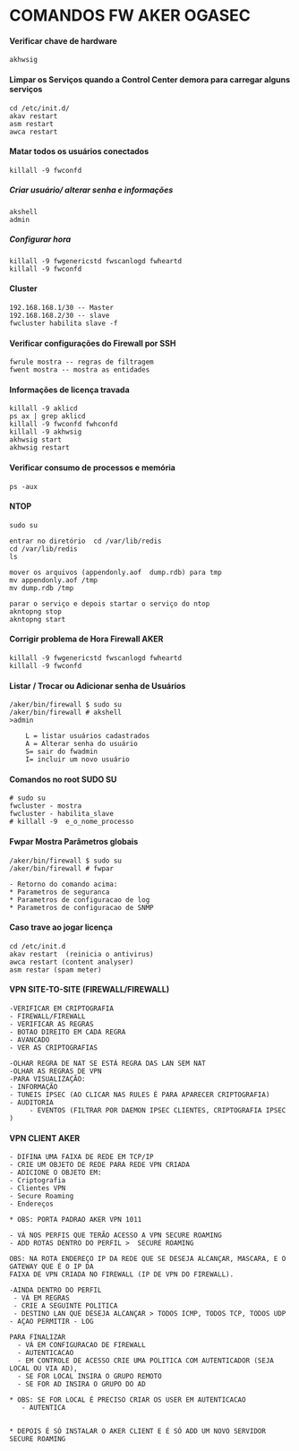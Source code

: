 # COMANDOS FW AKER OGASEC    

#### Verificar chave de hardware    
	akhwsig
#### Limpar os Serviços quando a Control Center demora para carregar alguns serviços     
	cd /etc/init.d/
	akav restart
	asm restart
	awca restart
#### Matar todos os usuários conectados    
	killall -9 fwconfd
##### Criar usuário/ alterar senha e informações   
	akshell
	admin
##### Configurar hora   
	killall -9 fwgenericstd fwscanlogd fwheartd
	killall -9 fwconfd
#### Cluster   
	192.168.168.1/30 -- Master
	192.168.168.2/30 -- slave
	fwcluster habilita slave -f
#### Verificar configurações do Firewall por SSH    
	fwrule mostra -- regras de filtragem
	fwent mostra -- mostra as entidades
#### Informações de licença travada    
	killall -9 aklicd
	ps ax | grep aklicd
	killall -9 fwconfd fwhconfd
	killall -9 akhwsig
	akhwsig start
	akhwsig restart
#### Verificar consumo de processos e memória   
    ps -aux
#### NTOP   
	sudo su

	entrar no diretório  cd /var/lib/redis
	cd /var/lib/redis
	ls

	mover os arquivos (appendonly.aof  dump.rdb) para tmp
	mv appendonly.aof /tmp
	mv dump.rdb /tmp

	parar o serviço e depois startar o serviço do ntop 
	akntopng stop
	akntopng start
#### Corrigir problema de Hora Firewall AKER

    killall -9 fwgenericstd fwscanlogd fwheartd
    killall -9 fwconfd
#### Listar / Trocar ou Adicionar senha de Usuários   
	/aker/bin/firewall $ sudo su
	/aker/bin/firewall # akshell
	>admin

		L = listar usuários cadastrados
		A = Alterar senha do usuário
		S= sair do fwadmin
		I= incluir um novo usuário
#### Comandos no root SUDO SU    
	# sudo su
	fwcluster - mostra
	fwcluster - habilita_slave
	# killall -9  e_o_nome_processo
#### Fwpar Mostra Parâmetros globais   
	/aker/bin/firewall $ sudo su
	/aker/bin/firewall # fwpar 
	
	- Retorno do comando acima:	
	* Parametros de seguranca
	* Parametros de configuracao de log
	* Parametros de configuracao de SNMP
#### Caso trave ao jogar licença    

	cd /etc/init.d
	akav restart  (reinicia o antivirus)
	awca restart (content analyser)
	asm restar (spam meter)

#### VPN SITE-TO-SITE (FIREWALL/FIREWALL)	
	-VERIFICAR EM CRIPTOGRAFIA 
  	- FIREWALL/FIREWALL
    - VERIFICAR AS REGRAS
    - BOTAO DIREITO EM CADA REGRA
    - AVANCADO 
    - VER AS CRIPTOGRAFIAS

	-OLHAR REGRA DE NAT SE ESTÁ REGRA DAS LAN SEM NAT
	-OLHAR AS REGRAS DE VPN
	-PARA VISUALIZAÇÃO:
   	- INFORMAÇÃO
    - TUNEIS IPSEC (AO CLICAR NAS RULES É PARA APARECER CRIPTOGRAFIA) 
   	- AUDITORIA 
         - EVENTOS (FILTRAR POR DAEMON IPSEC CLIENTES, CRIPTOGRAFIA IPSEC ) 
#### VPN CLIENT AKER     

	- DIFINA UMA FAIXA DE REDE EM TCP/IP 
	- CRIE UM OBJETO DE REDE PARA REDE VPN CRIADA
	- ADICIONE O OBJETO EM: 
    - Criptografia
    - Clientes VPN
    - Secure Roaming
    - Endereços
	
	* OBS: PORTA PADRAO AKER VPN 1011

	- VÁ NOS PERFIS QUE TERÃO ACESSO A VPN SECURE ROAMING
    - ADD ROTAS DENTRO DO PERFIL >  SECURE ROAMING

	OBS: NA ROTA ENDEREÇO IP DA REDE QUE SE DESEJA ALCANÇAR, MASCARA, E O GATEWAY QUE É O IP DA
	FAIXA DE VPN CRIADA NO FIREWALL (IP DE VPN DO FIREWALL).

	-AINDA DENTRO DO PERFIL
     - VÁ EM REGRAS
     - CRIE A SEGUINTE POLITICA
     - DESTINO LAN QUE DESEJA ALCANÇAR > TODOS ICMP, TODOS TCP, TODOS UDP - AÇAO PERMITIR - LOG

	PARA FINALIZAR
	  - VÁ EM CONFIGURACAO DE FIREWALL
      - AUTENTICACAO
      - EM CONTROLE DE ACESSO CRIE UMA POLITICA COM AUTENTICADOR (SEJA LOCAL OU VIA AD), 
      - SE FOR LOCAL INSIRA O GRUPO REMOTO
      - SE FOR AD INSIRA O GRUPO DO AD

	* OBS: SE FOR LOCAL É PRECISO CRIAR OS USER EM AUTENTICACAO
       - AUTENTICA


	* DEPOIS É SÓ INSTALAR O AKER CLIENT E É SÓ ADD UM NOVO SERVIDOR SECURE ROAMING




